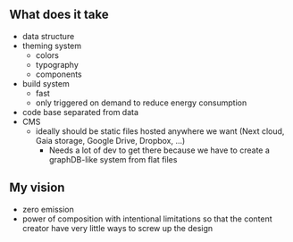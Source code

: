 ## What does it take

- data structure
- theming system
  - colors
  - typography
  - components
- build system
  - fast
  - only triggered on demand to reduce energy consumption
- code base separated from data
- CMS
  - ideally should be static files hosted anywhere we want (Next cloud, Gaia storage, Google Drive, Dropbox, ...)
    - Needs a lot of dev to get there because we have to create a graphDB-like system from flat files

## My vision

- zero emission
- power of composition with intentional limitations so that the content creator have very little ways to screw up the design

